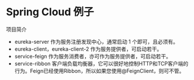 # Spring Cloud 例子

项目简介
* eureka-server 作为服务注册发现中心，通常启动 1 个即可，且必须有。
* eureka-client，eureka-client-2 作为服务提供者，可启动若干。
* service-feign 作为服务消费者，亦可作为服务提供者，可启动若干。
* service-ribbon 客户端负载均衡器，它可以很好地控制HTTP和TCP客户端的行为。Feign已经使用Ribbon，所以如果您使用@FeignClient，则可不管。